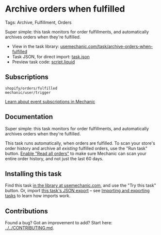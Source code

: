 # Archive orders when fulfilled

Tags: Archive, Fulfillment, Orders

Super simple: this task monitors for order fulfillments, and automatically archives orders when they're fulfilled.

* View in the task library: [usemechanic.com/task/archive-orders-when-fulfilled](https://usemechanic.com/task/archive-orders-when-fulfilled)
* Task JSON, for direct import: [task.json](../../tasks/archive-orders-when-fulfilled.json)
* Preview task code: [script.liquid](./script.liquid)

## Subscriptions

```liquid
shopify/orders/fulfilled
mechanic/user/trigger
```

[Learn about event subscriptions in Mechanic](https://docs.usemechanic.com/article/408-subscriptions)

## Documentation

Super simple: this task monitors for order fulfillments, and automatically archives orders when they're fulfilled.

This task runs automatically, when orders are fulfilled. To scan your store's order history and archive all _existing_ fulfilled orders, use the "Run task" button. [Enable "Read all orders"](https://help.usemechanic.com/tutorials/enabling-read_all_orders) to make sure Mechanic can scan your entire order history, and not just the last 60 days.

## Installing this task

Find this task [in the library at usemechanic.com](https://usemechanic.com/task/archive-orders-when-fulfilled), and use the "Try this task" button. Or, import [this task's JSON export](../../tasks/archive-orders-when-fulfilled.json) – see [Importing and exporting tasks](https://docs.usemechanic.com/article/505-importing-and-exporting-tasks) to learn how imports work.

## Contributions

Found a bug? Got an improvement to add? Start here: [../../CONTRIBUTING.md](../../CONTRIBUTING.md).
